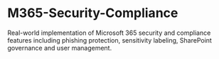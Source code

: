 # M365-Security-Compliance
Real-world implementation of Microsoft 365 security and compliance features including phishing protection, sensitivity labeling, SharePoint governance and user management.

